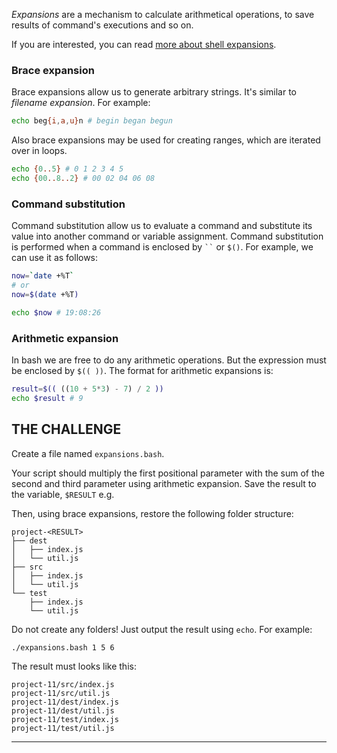_Expansions_  are a mechanism to calculate arithmetical operations, to save results of command's executions and so on.

If you are interested, you can read [more about shell expansions](https://www.gnu.org/software/bash/manual/bash.html#Shell-Expansions).

### Brace expansion

Brace expansions allow us to generate arbitrary strings. It's similar to _filename expansion_. For example:

```bash
echo beg{i,a,u}n # begin began begun
```

Also brace expansions may be used for creating ranges, which are iterated over in loops.

```bash
echo {0..5} # 0 1 2 3 4 5
echo {00..8..2} # 00 02 04 06 08
```

### Command substitution

Command substitution allow us to evaluate a command and substitute its value into another command or variable assignment. Command substitution is performed when a command is enclosed by ``` `` ``` or `$()`.  For example, we can use it as follows:

```bash
now=`date +%T`
# or
now=$(date +%T)

echo $now # 19:08:26
```

### Arithmetic expansion

In bash we are free to do any arithmetic operations. But the expression must be enclosed by `$(( ))`. The format for arithmetic expansions is:

```bash
result=$(( ((10 + 5*3) - 7) / 2 ))
echo $result # 9
```

## THE CHALLENGE

Create a file named `expansions.bash`.

Your script should multiply the first positional parameter with the sum of the second and third parameter using arithmetic expansion. Save the result to the variable, `$RESULT` e.g.

Then, using brace expansions, restore the following folder structure:

```
project-<RESULT>
├── dest
│   ├── index.js
│   └── util.js
├── src
│   ├── index.js
│   └── util.js
└── test
    ├── index.js
    └── util.js
```

Do not create any folders! Just output the result using `echo`. For example:

    ./expansions.bash 1 5 6

The result must looks like this:

    project-11/src/index.js
    project-11/src/util.js
    project-11/dest/index.js
    project-11/dest/util.js
    project-11/test/index.js
    project-11/test/util.js

---
